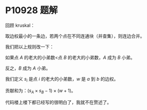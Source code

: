 # P10928 题解

回顾 kruskal：

取边权最小的一条边，若两个点在不同连通块（并查集），则连边合并。

我们把以上规则改一下：

如果点 $A$ 的老大的小弟数<点 $B$ 的老大的小弟数，$A$ 成为 $B$ 小弟。

反之，$B$ 成为 $A$ 小弟。

我们定义 $s_i$ 是点 $i$ 的老大的小弟数，$w$ 是 $a$ 到 $b$ 的边权。

贡献和为：$(s_A×s_B−1) \times (w+1)$。

代码楼上楼下都已经写的很明白了，我就不在赘述了。